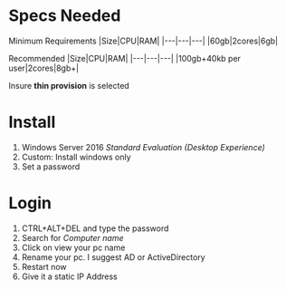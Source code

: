 # Specs Needed

Minimum Requirements
|Size|CPU|RAM|
|---|---|---|
|60gb|2cores|6gb|

Recommended
|Size|CPU|RAM|
|---|---|---|
|100gb+40kb per user|2cores|8gb+|

Insure **thin provision** is selected
# Install
1. Windows Server 2016 *Standard Evaluation (Desktop Experience)*
2. Custom: Install windows only
3. Set a password

# Login
1. CTRL+ALT+DEL and type the password 
2. Search for *Computer name*
3. Click on view your pc name
4. Rename your pc. I suggest AD or ActiveDirectory
5. Restart now
6. Give it a static IP Address
